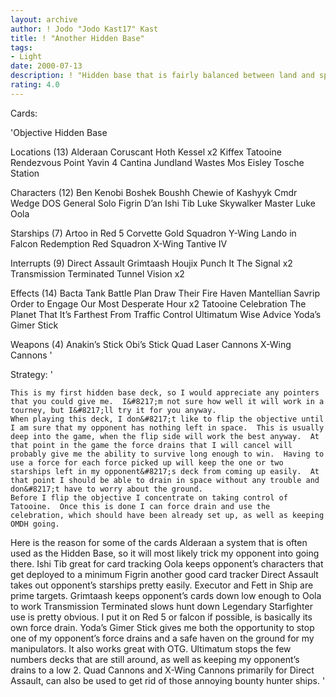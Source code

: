 ```yaml
---
layout: archive
author: ! Jodo "Jodo Kast17" Kast
title: ! "Another Hidden Base"
tags:
- Light
date: 2000-07-13
description: ! "Hidden base that is fairly balanced between land and space, with a little manipulation to go along."
rating: 4.0
---
```

Cards: 

'Objective Hidden Base

Locations (13)
Alderaan
Coruscant
Hoth
Kessel x2
Kiffex
Tatooine
Rendezvous Point
Yavin 4
Cantina
Jundland Wastes
Mos Eisley
Tosche Station

Characters (12)
Ben Kenobi
Boshek
Boushh
Chewie of Kashyyk
Cmdr Wedge
DOS
General Solo
Figrin D’an
Ishi Tib
Luke Skywalker
Master Luke
Oola

Starships (7)
Artoo in Red 5
Corvette
Gold Squadron Y-Wing
Lando in Falcon
Redemption
Red Squadron X-Wing
Tantive IV

Interrupts (9)
Direct Assault
Grimtaash
Houjix
Punch It
The Signal x2
Transmission Terminated
Tunnel Vision x2

Effects (14)
Bacta Tank
Battle Plan
Draw Their Fire
Haven
Mantellian Savrip
Order to Engage
Our Most Desperate Hour x2
Tatooine Celebration
The Planet That It’s Farthest From
Traffic Control
Ultimatum
Wise Advice
Yoda’s Gimer Stick

Weapons (4)
Anakin’s Stick
Obi’s Stick
Quad Laser Cannons
X-Wing Cannons
'

Strategy: '

	This is my first hidden base deck, so I would appreciate any pointers that you could give me.  I&#8217;m not sure how well it will work in a tourney, but I&#8217;ll try it for you anyway.
	When playing this deck, I don&#8217;t like to flip the objective until I am sure that my opponent has nothing left in space.  This is usually deep into the game, when the flip side will work the best anyway.  At that point in the game the force drains that I will cancel will probably give me the ability to survive long enough to win.  Having to use a force for each force picked up will keep the one or two starships left in my opponent&#8217;s deck from coming up easily.  At that point I should be able to drain in space without any trouble and don&#8217;t have to worry about the ground.
	Before I flip the objective I concentrate on taking control of Tatooine.  Once this is done I can force drain and use the celebration, which should have been already set up, as well as keeping OMDH going.
Here is the reason for some of	the cards
Alderaan a system that is often used as the Hidden Base, so it will most likely trick my opponent into going there.
Ishi Tib great for card tracking
Oola keeps opponent&#8217;s characters that get deployed to a minimum
Figrin another good card tracker
Direct Assault takes out opponent&#8217;s starships pretty easily.  Executor and Fett in Ship are prime targets.
Grimtaash keeps opponent&#8217;s cards down low enough to Oola to work
Transmission Terminated slows hunt down
Legendary Starfighter use is pretty obvious.  I put it on Red 5 or falcon if possible, is basically its own force drain.
Yoda&#8217;s Gimer Stick gives me both the opportunity to stop one of my opponent&#8217;s force drains and a safe haven on the ground for my manipulators.  It also works great with OTG.
Ultimatum stops the few numbers decks that are still around, as well as keeping my opponent&#8217;s drains to a low 2.
Quad Cannons and X-Wing Cannons primarily for Direct Assault, can also be used to get rid of those annoying bounty hunter ships.
'